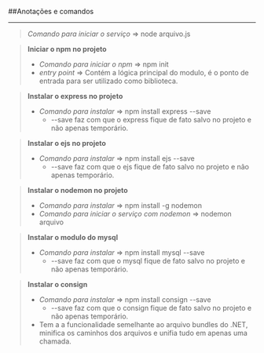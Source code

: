 ##Anotações e comandos

---

>*Comando para iniciar o serviço* => node arquivo.js

>**Iniciar o npm no projeto**
> - *Comando para iniciar o npm* => npm init
> - *entry point* => Contém a lógica principal do modulo, é o ponto de entrada para ser utilizado como biblioteca.

>**Instalar o express no projeto**
> - *Comando para instalar* => npm install express --save
>   - --save faz com que o express fique de fato salvo no projeto e não apenas temporário.

>**Instalar o ejs no projeto**
> - *Comando para instalar* => npm install ejs --save
>   - --save faz com que o ejs fique de fato salvo no projeto e não apenas temporário.

>**Instalar o nodemon no projeto**
> - *Comando para instalar* => npm install -g nodemon
> - *Comando para iniciar o serviço com nodemon* => nodemon arquivo

>**Instalar o modulo do mysql**
> - *Comando para instalar* => npm install mysql --save
>   - --save faz com que o mysql fique de fato salvo no projeto e não apenas temporário.

>**Instalar o consign**
> - *Comando para instalar* => npm install consign --save
>   - --save faz com que o consign fique de fato salvo no projeto e não apenas temporário.
> - Tem a a funcionalidade semelhante ao arquivo bundles do .NET, minifica os caminhos dos arquivos e unifia tudo em apenas uma chamada.




